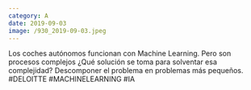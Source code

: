 ```yaml
--- 
category: A 
date: 2019-09-03 
image: /930_2019-09-03.jpeg 
--- 
```


Los coches autónomos funcionan con Machine Learning. Pero son procesos complejos ¿Qué solución se toma para solventar esa complejidad? Descomponer el problema en problemas más pequeños. #DELOITTE #MACHINELEARNING #IA